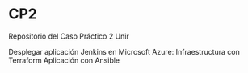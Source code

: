 # CP2
Repositorio del Caso Práctico 2 Unir

Desplegar aplicación Jenkins en Microsoft Azure:
Infraestructura con Terraform
Aplicación con Ansible
